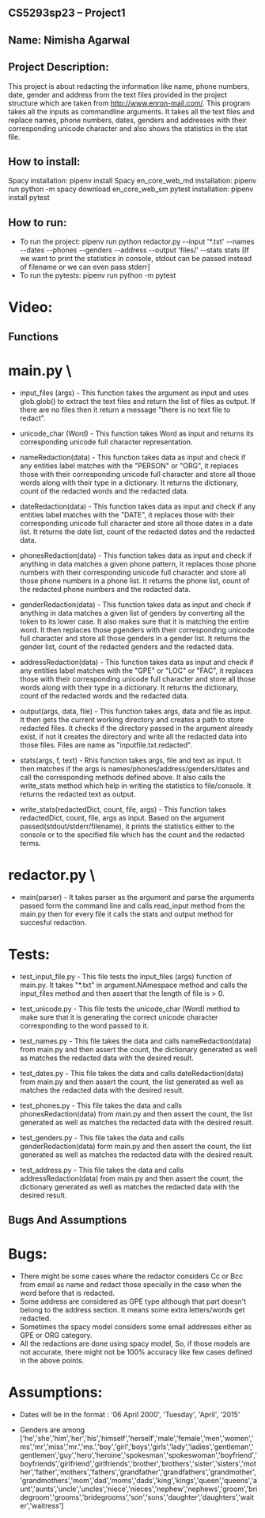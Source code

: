 ## CS5293sp23 – Project1

## Name: Nimisha Agarwal

## Project Description:
This project is about redacting the information like name, phone numbers, date, gender and address from the text files provided in the project structure which are taken from http://www.enron-mail.com/. This program takes all the inputs as commandline arguments. It takes all the text files and replace names, phone numbers, dates, genders and addresses with their corresponding unicode character and also shows the statistics in the stat file.

## How to install:
Spacy installation: pipenv install Spacy
en_core_web_md installation: pipenv run python -m spacy download en_core_web_sm
pytest installation: pipenv install pytest

## How to run:
* To run the project: pipenv run python redactor.py --input '*.txt' --names --dates --phones --genders --address --output 'files/' --stats stats
[If we want to print the statistics in console, stdout can be passed instead of filename or we can even pass stderr]
* To run the pytests: pipenv run python -m pytest

# Video:


## Functions
# main.py \
* input_files (args) - This function takes the argument as input and uses glob.glob() to extract the text files and return the list of files as output. If there are no files then it return a message "there is no text file to redact".

* unicode_char (Word) - This function takes Word as input and returns its corresponding unicode full character representation.

* nameRedaction(data) - This function takes data as input and check if any entities label matches with the "PERSON" or "ORG", it replaces those with their corresponding unicode full character and store all those words along with their type in a dictionary. It returns the dictionary, count of the redacted words and the redacted data.

* dateRedaction(data) - This function takes data as input and check if any entities label matches with the "DATE", it replaces those with their corresponding unicode full character and store all those dates in a date list. It returns the date list, count of the redacted dates and the redacted data.

* phonesRedaction(data) - This function takes data as input and check if anything in data matches a given phone pattern, it replaces those phone numbers with their corresponding unicode full character and store all those phone numbers in a phone list. It returns the phone list, count of the redacted phone numbers and the redacted data.

* genderRedaction(data) - This function takes data as input and check if anything in data matches a given list of genders by converting all the token to its lower case. It also makes sure that it is matching the entire word. It then replaces those pgenders with their corresponding unicode full character and store all those genders in a gender list. It returns the gender list, count of the redacted genders and the redacted data.

* addressRedaction(data) - This function takes data as input and check if any entities label matches with the "GPE" or "LOC" or "FAC", it replaces those with their corresponding unicode full character and store all those words along with their type in a dictionary. It returns the dictionary, count of the redacted words and the redacted data.

* output(args, data, file) - This function takes args, data and file as input. It then gets the current working directory and creates a path to store redacted files. It checks if the directory passed in the argument already exist, if not it creates the directory and write all the redacted data into those files. Files are name as "inputfile.txt.redacted".

* stats(args, f, text) - Rhis function takes args, file and text as input. It then matches if the args is names/phones/address/genders/dates and call the corresponding methods defined above. It also calls the write_stats method which help in writing the statistics to file/console. It returns the redacted text as output.

* write_stats(redactedDict, count, file, args) - This function takes redactedDict, count, file, args as input. Based on the argument passed(stdout/stderr/filename), it prints the statistics either to the console or to the specified file which has the count and the redacted terms.

# redactor.py \ 
* main(parser) - It takes parser as the argument and parse the arguments passed form the command line and calls read_input method from the main.py then for every file it calls the stats and output method for succesful redaction.

# Tests:
* test_input_file.py - This file tests the input_files (args) function of main.py. It takes "*.txt" in argument.NAmespace method and calls the input_files method and then assert that the length of file is > 0.

* test_unicode.py - This file tests the unicode_char (Word) method to make sure that it is generating the correct unicode character corresponding to the word passed to it.

* test_names.py - This file takes the data and calls nameRedaction(data) from main.py and then assert the count, the dictionary generated as well as matches the redacted data with the desired result.

* test_dates.py - This file takes the data and calls dateRedaction(data) from main.py and then assert the count, the list generated as well as matches the redacted data with the desired result.

* test_phones.py - This file takes the data and calls phonesRedaction(data) from main.py and then assert the count, the list generated as well as matches the redacted data with the desired result.

* test_genders.py - This file takes the data and calls genderRedaction(data) form main.py and then assert the count, the list generated as well as matches the redacted data with the desired result.

* test_address.py - This file takes the data and calls addressRedaction(data) from main.py and then assert the count, the dictionary generated as well as matches the redacted data with the desired result.

## Bugs And Assumptions
# Bugs: 
* There might be some cases where the redactor considers Cc or Bcc from email as name and redact those specially in the case when the word before that is redacted.
* Some address are considered as GPE type although that part doesn't belong to the address section. It means some extra letters/words get redacted.
* Sometimes the spacy model considers some email addresses either as GPE or ORG category.
* All the redactions are done using spacy model, So, if those models are not accurate, there might not be 100% accuracy like few cases defined in the above points.

# Assumptions:
* Dates will be in the format : ‘06 April 2000', 'Tuesday', 'April', '2015'

* Genders are among ['he','she','him','her','his','himself','herself','male','female','men','women','ms','mr','miss','mr.','ms.','boy','girl','boys','girls','lady','ladies','gentleman','gentlemen','guy','hero','heroine','spokesman','spokeswoman','boyfriend','boyfriends','girlfriend','girlfriends','brother','brothers','sister','sisters','mother','father','mothers','fathers','grandfather','grandfathers','grandmother','grandmothers','mom','dad','moms','dads','king','kings','queen','queens','aunt','aunts','uncle','uncles','niece','nieces','nephew','nephews','groom','bridegroom','grooms','bridegrooms','son','sons','daughter','daughters','waiter','waitress']

